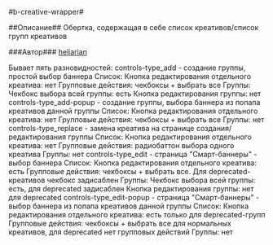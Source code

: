 #b-creative-wrapper#

##Описание##
Обертка, содержащая в себе список креативов/список групп креативов

###Автор###
[heliarian ](https://staff.yandex-team.ru/heliarian )

Бывает пять разновидностей:
controls-type_add - создание группы, простой выбор баннера
    Список:
        Кнопка редактирования отдельного креатива: нет
        Групповые действия: чекбоксы + выбрать все
    Группы:
        Чекбокс выбора всей группы: есть
        Кнопка редактирования группы: нет
controls-type_add-popup - создание группы, выбора баннера из попапа креативов данной группы
    Список:
        Кнопка редактирования отдельного креатива: нет
        Групповые действия: чекбоксы + выбрать все
    Группы: нет
controls-type_replace - замена креатива на странице создания/редактирования группы
    Список:
        Кнопка редактирования отдельного креатива: нет
        Групповые действия: радиобаттон выбора одного креатива
    Группы: нет
controls-type_edit - страница "Смарт-баннеры" - выбор баннера
    Список:
        Кнопка редактирования отдельного креатива: есть
        Групповые действия: чекбоксы + выбрать все. Для deprecated-креативов чекбокс задисаблен
    Группы:
        Чекбокс выбора всей группы: есть, для deprecated задисаблен
        Кнопка редактирования группы: нет для deprecated
controls-type_edit-popup - страница "Смарт-баннеры" - выбор баннера из попапа креативов данной группы
    Список:
        Кнопка редактирования отдельного креатива: есть только для deprecated-групп
        Групповые действия: чекбоксы + выбрать все для нормальных креативов, для deprecated нет групповых действий
    Группы: нет

